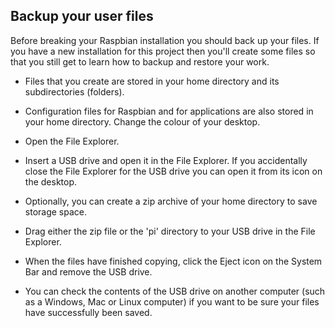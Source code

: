 ## Backup your user files

Before breaking your Raspbian installation you should back up your files. If you have a new installation for this project then you'll create some files so that you still get to learn how to backup and restore your work.

+ Files that you create are stored in your home directory and its subdirectories (folders). 

+ Configuration files for Raspbian and for applications are also stored in your home directory. Change the colour of your desktop. 

+ Open the File Explorer. 

+ Insert a USB drive and open it in the File Explorer. If you accidentally close the File Explorer for the USB drive you can open it from its icon on the desktop. 

+ Optionally, you can create a zip archive of your home directory to save storage space. 

+ Drag either the zip file or the 'pi' directory to your USB drive in the File Explorer. 

+ When the files have finished copying, click the Eject icon on the System Bar and remove the USB drive. 

+ You can check the contents of the USB drive on another computer (such as a Windows, Mac or Linux computer) if you want to be sure your files have successfully been saved. 




